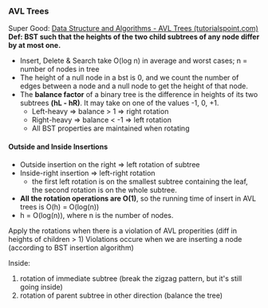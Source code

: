 ### AVL Trees
Super Good: [Data Structure and Algorithms - AVL Trees (tutorialspoint.com)](https://www.tutorialspoint.com/data_structures_algorithms/avl_tree_algorithm.htm)
**Def: BST such that the heights of the two child subtrees of any node differ by at most one.** 
- Insert, Delete & Search take O(log n) in average and worst cases; n = number of nodes in tree
- The height of a null node in a bst is 0, and we count the number of edges between a node and a null node to get the height of that node. 
- The **balance factor** of a binary tree is the difference in heights of its two subtrees **(hL - hR)**. It may take on one of the values -1, 0, +1.
	- Left-heavy => balance > 1 => right rotation 
	- Right-heavy => balance < -1 => left rotation
	- All BST properties are maintained when rotating

#### Outside and Inside Insertions
- Outside insertion on the right => left rotation of subtree
- Inside-right insertion => left-right rotation
	- the first left rotation is on the smallest subtree containing the leaf, the second rotation is on the whole subtree. 
- **All the rotation operations are O(1)**, so the running time of insert in AVL trees is O(h) = O(log(n))
- h = O(log(n)), where n is the number of  nodes.

Apply the rotations when there is a violation of AVL properities (diff in heights of children > 1)
Violations occure when we are inserting a node (according to BST insertion algorithm) 

Inside:
1. rotation of immediate subtree (break the zigzag pattern, but it's still going inside)
2. rotation of parent subtree in other direction (balance the tree) 